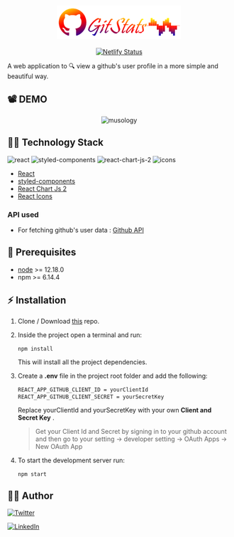 <p align="center">
    <img src="./src/assets/logo.png" alt="gitpedia" width="280px">
    <br>
    <br>
     <a href="https://app.netlify.com/sites/gitpedia/deploys"><img src="https://api.netlify.com/api/v1/badges/2922c9f3-6683-48f9-918a-667a24665513/deploy-status" alt="Netlify Status"></a>

</p>

A web application to  :mag:  view a github's user profile in a more simple and beautiful way. 

## :film_projector: DEMO
<p align="center">
<img src="./src/assets/demo.gif" alt="musology">
</p>


## :man_technologist: Technology Stack
![react](https://img.shields.io/badge/frontend-react-61dafb?style=flat&logo=React)
![styled-components](https://img.shields.io/badge/styling-styled--components-%23DB7093?style=flat&logo=styled-components)
![react-chart-js-2](https://img.shields.io/badge/charts-react--chart--js--2-yellow?style=flat&logo=Deezer)
![icons](https://img.shields.io/badge/icons-react--icons-red?style=flat&logo=React)


* [React](https://reactjs.org/)
* [styled-components](https://styled-components.com/)
* [React Chart Js 2](https://www.npmjs.com/package/react-chartjs-2)
* [React Icons](https://react-icons.github.io/react-icons/)

### API used
* For fetching github's user data : [Github API](https://developer.github.com/v3/)

## :hatching_chick: Prerequisites
* [node](https://nodejs.org/en/) >= 12.18.0
* npm >= 6.14.4

## :zap: Installation

1. Clone / Download [this](https://github.com/khusharth/gitpedia) repo.
2. Inside the project open a terminal and run:
    ```
    npm install
    ```
    This will install all the project dependencies.
3. Create a **.env** file in the project root folder and add the following:
    ```
    REACT_APP_GITHUB_CLIENT_ID = yourClientId
    REACT_APP_GITHUB_CLIENT_SECRET = yourSecretKey 
    ```
    Replace yourClientId and yourSecretKey with your own **Client and Secret Key** .

    > Get your Client Id and Secret by signing in to your github account and then go to your setting -> developer setting -> OAuth Apps -> New OAuth App
4. To start the development server run:
    ```
    npm start
    ```

## :man_in_tuxedo: Author
[![Twitter](https://img.shields.io/badge/follow-%40shreyansh-shukla-1DA1F2?style=flat&logo=Twitter)](https://twitter.com/6saalmoscow) 

[![LinkedIn](https://img.shields.io/badge/connect-%40shreyansh-shukla-%230077B5?style=flat&logo=LinkedIn)](https://www.linkedin.com/in/shreyansh-shukla/)




